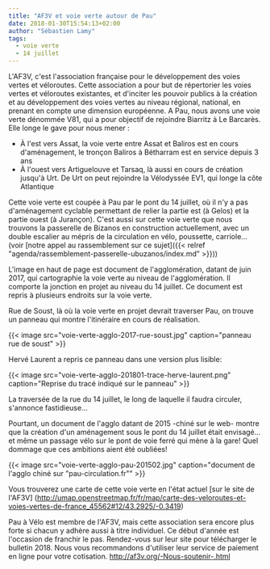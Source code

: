 ```yaml
---
title: "AF3V et voie verte autour de Pau"
date: 2018-01-30T15:54:13+02:00
author: "Sébastien Lamy"
tags:
  - voie verte
  - 14 juillet
---
```


L'AF3V, c'est l'association française pour le développement des voies vertes et
véloroutes. Cette association a pour but de répertorier les voies vertes et
véloroutes existantes, et d'inciter les pouvoir publics à la création et au
développement des voies vertes au niveau régional, national, en prenant en
compte une dimension européenne. A Pau, nous avons une voie verte dénommée V81,
qui a pour objectif de rejoindre Biarritz à Le Barcarès. Elle longe le gave pour
nous mener :

* À l'est vers Assat, la voie verte entre Assat et Baliros est en cours
  d'aménagement, le tronçon Baliros à Bétharram est en service depuis 3 ans
* À l'ouest vers Artiguelouve et Tarsaq, là aussi en cours de création jusqu'à
  Urt. De Urt on peut rejoindre la Vélodyssée EV1, qui longe la côte
  Atlantique

Cette voie verte est coupée à Pau par le pont du 14 juillet, où il n'y a pas
d'aménagement cyclable permettant de relier la partie est (à Gelos) et la partie
ouest (à Jurançon). C'est aussi sur cette voie verte que nous trouvons la
passerelle de Bizanos en construction actuellement, avec un double escalier au
mépris de la circulation en vélo, poussette, carriole...  (voir [notre appel
au rassemblement sur ce sujet]({{< relref "agenda/rassemblement-passerelle-ubuzanos/index.md" >}}))

L'image en haut de page est  document de l'agglomération, datant de juin 2017,
qui cartographie la voie verte au niveau de l'agglomération. Il comporte la
jonction en projet au niveau du 14 juillet. Ce document est repris à plusieurs
endroits sur la voie verte.

Rue de Soust, là où la voie verte en projet devrait traverser Pau, on trouve un
panneau qui montre l'itinéraire en cours de réalisation.

 {{< image src="voie-verte-agglo-2017-rue-soust.jpg" caption="panneau rue de soust" >}}

 Hervé Laurent a repris ce panneau dans une version plus lisible:

 {{< image src="voie-verte-agglo-201801-trace-herve-laurent.png" caption="Reprise du tracé indiqué sur le panneau" >}}


 La traversée de la rue du 14 juillet, le long de laquelle il faudra circuler,
 s'annonce fastidieuse...

 Pourtant, un document de l'agglo datant de 2015 -chiné
 sur le web- montre que la création d'un aménagement sous le pont du 14
 juillet était envisagé... et même un passage vélo sur le pont de voie ferré qui
 mène à la gare! Quel dommage que ces ambitions aient été oubliées!

{{< image src="voie-verte-agglo-pau-201502.jpg" caption="document de l'agglo chiné sur \"pau-circulation.fr\"" >}}


Vous trouverez une carte de cette voie verte en l'état actuel [sur le site de l'AF3V]
(http://umap.openstreetmap.fr/fr/map/carte-des-veloroutes-et-voies-vertes-de-france_45562#12/43.2925/-0.3419)

Pau à Vélo est membre de l'AF3V, mais cette association sera encore plus forte
si chacun y adhère aussi à titre individuel. Ce début d'année est l'occasion de
franchir le pas. Rendez-vous sur leur site pour télécharger le bulletin 2018.
Nous vous recommandons d'utiliser leur service de paiement en ligne pour votre
cotisation. http://af3v.org/-Nous-soutenir-.html
